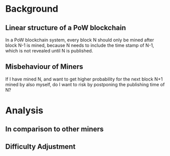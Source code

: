# Background
## Linear structure of a PoW blockchain
In a PoW blockchain system, every block N should only be mined after block N-1 is mined, because N needs to include the time stamp of N-1, which is not revealed until N is published.
## Misbehaviour of Miners
If I have mined N, and want to get higher probability for the next block N+1 mined by also myself, do I want to risk by postponing the publishing time of N?

# Analysis
## In comparison to other miners

## Difficulty Adjustment
